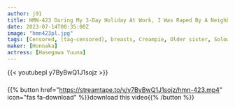 ```yaml
---
author: j91
title: HMN-423 During My 3-Day Holiday At Work, I Was Raped By A Neighbor Who Was Mad With Jealousy, And Then By My Friend, I Was Raped One After Another, And I Was Fucked Raw And Continued To Be Creampied One After Another.
date: 2023-07-14T00:35:00Z
image: "hmn423pl.jpg"
tags: [Censored, (tag-censored), breasts, Creampie, Older sister, Solowork]
maker: [Honnaka]
actress: [Hasegawa Yuuna]
---
```



{{< youtubepl y7ByBwQ1J1sojz >}}
###

{{% button href="https://streamtape.to/v/y7ByBwQ1J1sojz/hmn-423.mp4" icon="fas fa-download" %}}download this video{{% /button %}}

